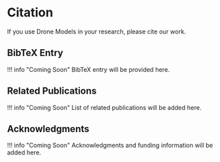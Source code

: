 # Citation

If you use Drone Models in your research, please cite our work.

## BibTeX Entry

!!! info "Coming Soon"
    BibTeX entry will be provided here.

## Related Publications

!!! info "Coming Soon"
    List of related publications will be added here.

## Acknowledgments

!!! info "Coming Soon"
    Acknowledgments and funding information will be added here.
